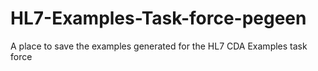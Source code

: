 # HL7-Examples-Task-force-pegeen
A place to save the examples generated for the HL7 CDA Examples  task force
